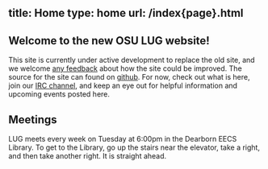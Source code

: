 title: Home
type: home
url: /index{page}.html
---

Welcome to the new OSU LUG website!
-----------------------------------

This site is currently under active development to replace the old site, and we
welcome [any feedback][gh-issues] about how the site could be improved. The
source for the site can found on [github][source]. For now, check out what is
here, join our [IRC channel][irc-guide], and keep an eye out for helpful information and
upcoming events posted here.

[gh-issues]: https://github.com/OSULUG/OSULUG-Website/issues
[source]: https://github.com/OSULUG/OSULUG-Website/
[irc-guide]: http://lug.oregonstate.edu/guides/irc/index.html

Meetings
--------

LUG meets every week on Tuesday at 6:00pm in the Dearborn EECS Library. To get
to the Library, go up the stairs near the elevator, take a right, and then
take another right. It is straight ahead.
